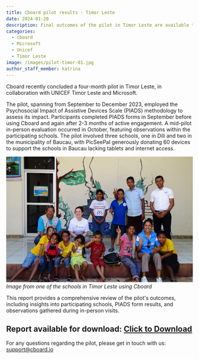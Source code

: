 ```yaml
---
title: Cboard pilot results - Timor Leste
date: 2024-01-20
description: Final outcomes of the pilot in Timor Leste are available to download
categories:
  - cboard
  - Microsoft
  - Unicef
  - Timor Leste
image: /images/pilot-timor-01.jpg
author_staff_member: katrina
---
```


Cboard recently concluded a four-month pilot in Timor Leste, in collaboration with UNICEF Timor Leste and Microsoft.

The pilot, spanning from September to December 2023, employed the Psychosocial Impact of Assistive Devices Scale (PIADS) methodology to assess its impact. Participants completed PIADS forms in September before using Cboard and again after 2-3 months of active engagement. A mid-pilot in-person evaluation occurred in October, featuring observations within the participating schools. The pilot involved three schools, one in Dili and two in the municipality of Baucau, with PicSeePal generously donating 60 devices to support the schools in Baucau lacking tablets and internet access.

![Timor Leste](/images/pilot-timor-02.jpg)
_Image from one of the schools in Timor Leste using Cboard_

This report provides a comprehensive review of the pilot's outcomes, including insights into participating schools, PIADS form results, and observations gathered during in-person visits.

## **Report available for download: <a href="/files/CboardTimorLestePilot2023Report.pdf" download>Click to Download</a>**

For any questions regarding the pilot, please get in touch with us: [support@cboard.io](support@cboard.io)
